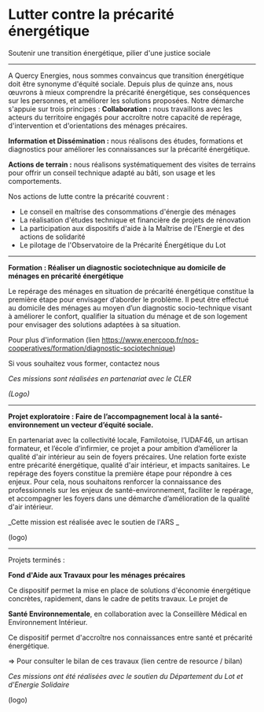 # Lutter contre la précarité énergétique

Soutenir une transition énergétique, pilier d'une justice sociale

---

A Quercy Energies, nous sommes convaincus que transition énergétique doit être synonyme d'équité sociale. Depuis plus de quinze ans, nous œuvrons à mieux comprendre la précarité énergétique, ses conséquences sur les personnes, et améliorer les solutions proposées. Notre démarche s'appuie sur trois principes :
**Collaboration :** nous travaillons avec les acteurs du territoire engagés pour accroître notre capacité de repérage, d'intervention et d'orientations des ménages précaires.

**Information et Dissémination :** nous réalisons des études, formations et diagnostics pour améliorer les connaissances sur la précarité énergétique.

**Actions de terrain :** nous réalisons systématiquement des visites de terrains pour offrir un conseil technique adapté au bâti, son usage et les comportements.

Nos actions de lutte contre la précarité couvrent :

- Le conseil en maîtrise des consommations d'énergie des ménages
- La réalisation d'études technique et financière de projets de rénovation
- La participation aux dispositifs d'aide à la Maîtrise de l'Energie et des actions de solidarité
- Le pilotage de l'Observatoire de la Précarité Énergétique du Lot

---

**Formation : Réaliser un diagnostic sociotechnique au domicile de ménages en précarité énergétique**

&#x20;Le repérage des ménages en situation de précarité énergétique constitue la première étape pour envisager d’aborder le problème. Il peut être effectué au domicile des ménages au moyen d’un diagnostic socio-technique visant à améliorer le confort, qualifier la situation du ménage et de son logement pour envisager des solutions adaptées à sa situation.

Pour plus d'information (lien <https://www.enercoop.fr/nos-cooperatives/formation/diagnostic-sociotechnique>)

Si vous souhaitez vous former, contactez nous

_Ces missions sont réalisées en partenariat avec le CLER_&#x20;

_(Logo)_

---

**Projet exploratoire : Faire de l’accompagnement local à la santé-environnement un vecteur d’équité sociale.**

En partenariat avec la collectivité locale, Familotoise, l’UDAF46, un artisan formateur, et l’école d’infirmier, ce projet a pour ambition d’améliorer la qualité d'air intérieur au sein de foyers précaires. Une relation forte existe entre précarité énergétique, qualité d'air intérieur, et impacts sanitaires. Le repérage des foyers constitue la première étape pour répondre à ces enjeux. Pour cela, nous souhaitons renforcer la connaissance des professionnels sur les enjeux de santé-environnement, faciliter le repérage, et accompagner les foyers dans une démarche d’amélioration de la qualité d'air intérieur.

\_Cette mission est réalisée avec le soutien de l'ARS \_

(logo)

---

Projets terminés :

**Fond d'Aide aux Travaux pour les ménages précaires**

Ce dispositif permet la mise en place de solutions d'économie énergétique concrètes, rapidement, dans le cadre de petits travaux. Le projet de&#x20;

**Santé Environnementale**, en collaboration avec la Conseillère Médical en Environnement Intérieur.&#x20;

Ce dispositif permet d'accroître nos connaissances entre santé et précarité énergétique.

\=> Pour consulter le bilan de ces travaux (lien centre de resource / bilan)&#x20;

_Ces missions ont été réalisées  avec le soutien du Département du Lot et d'Energie Solidaire_

(logo)
